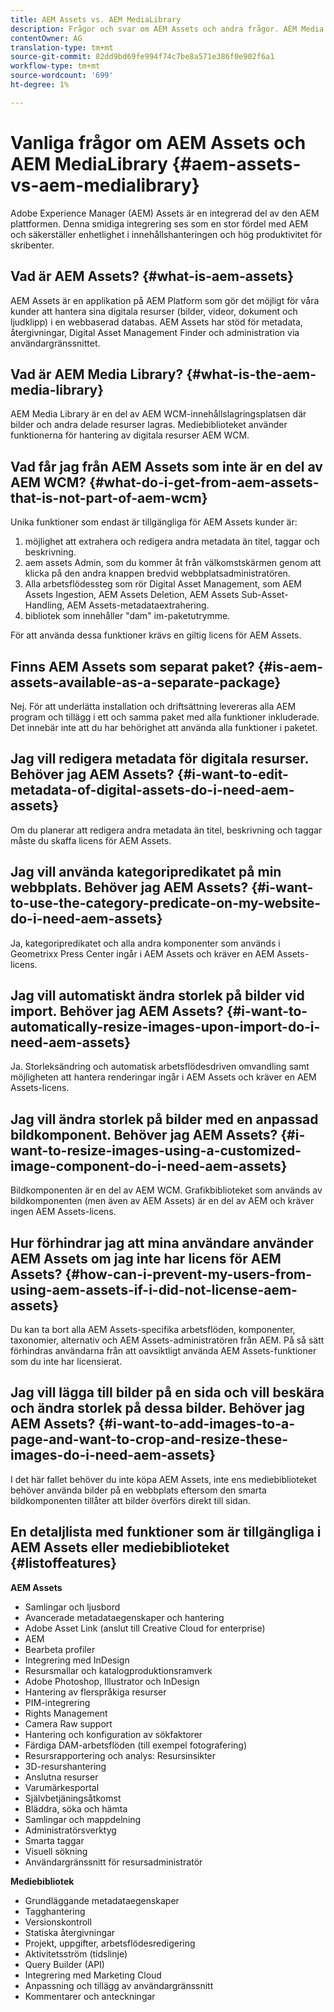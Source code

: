 ```yaml
---
title: AEM Assets vs. AEM MediaLibrary
description: Frågor och svar om AEM Assets och andra frågor. AEM Media Library, inklusive skillnaderna mellan de båda.
contentOwner: AG
translation-type: tm+mt
source-git-commit: 82dd9bd69fe994f74c7be8a571e386f0e902f6a1
workflow-type: tm+mt
source-wordcount: '699'
ht-degree: 1%

---
```



# Vanliga frågor om AEM Assets och AEM MediaLibrary {#aem-assets-vs-aem-medialibrary}

Adobe Experience Manager (AEM) Assets är en integrerad del av den AEM plattformen. Denna smidiga integrering ses som en stor fördel med AEM och säkerställer enhetlighet i innehållshanteringen och hög produktivitet för skribenter.

## Vad är AEM Assets? {#what-is-aem-assets}

AEM Assets är en applikation på AEM Platform som gör det möjligt för våra kunder att hantera sina digitala resurser (bilder, videor, dokument och ljudklipp) i en webbaserad databas. AEM Assets har stöd för metadata, återgivningar, Digital Asset Management Finder och administration via användargränssnittet.

## Vad är AEM Media Library? {#what-is-the-aem-media-library}

AEM Media Library är en del av AEM WCM-innehållslagringsplatsen där bilder och andra delade resurser lagras. Mediebiblioteket använder funktionerna för hantering av digitala resurser AEM WCM.

## Vad får jag från AEM Assets som inte är en del av AEM WCM? {#what-do-i-get-from-aem-assets-that-is-not-part-of-aem-wcm}

Unika funktioner som endast är tillgängliga för AEM Assets kunder är:

1. möjlighet att extrahera och redigera andra metadata än titel, taggar och beskrivning.
1. aem assets Admin, som du kommer åt från välkomstskärmen genom att klicka på den andra knappen bredvid webbplatsadministratören.
1. Alla arbetsflödessteg som rör Digital Asset Management, som AEM Assets Ingestion, AEM Assets Deletion, AEM Assets Sub-Asset-Handling, AEM Assets-metadataextrahering.
1. bibliotek som innehåller &quot;dam&quot; im-paketutrymme.

För att använda dessa funktioner krävs en giltig licens för AEM Assets.

## Finns AEM Assets som separat paket? {#is-aem-assets-available-as-a-separate-package}

Nej. För att underlätta installation och driftsättning levereras alla AEM program och tillägg i ett och samma paket med alla funktioner inkluderade. Det innebär inte att du har behörighet att använda alla funktioner i paketet.

## Jag vill redigera metadata för digitala resurser. Behöver jag AEM Assets? {#i-want-to-edit-metadata-of-digital-assets-do-i-need-aem-assets}

Om du planerar att redigera andra metadata än titel, beskrivning och taggar måste du skaffa licens för AEM Assets.

## Jag vill använda kategoripredikatet på min webbplats. Behöver jag AEM Assets? {#i-want-to-use-the-category-predicate-on-my-website-do-i-need-aem-assets}

Ja, kategoripredikatet och alla andra komponenter som används i Geometrixx Press Center ingår i AEM Assets och kräver en AEM Assets-licens.

## Jag vill automatiskt ändra storlek på bilder vid import. Behöver jag AEM Assets? {#i-want-to-automatically-resize-images-upon-import-do-i-need-aem-assets}

Ja. Storleksändring och automatisk arbetsflödesdriven omvandling samt möjligheten att hantera renderingar ingår i AEM Assets och kräver en AEM Assets-licens.

## Jag vill ändra storlek på bilder med en anpassad bildkomponent. Behöver jag AEM Assets? {#i-want-to-resize-images-using-a-customized-image-component-do-i-need-aem-assets}

Bildkomponenten är en del av AEM WCM. Grafikbiblioteket som används av bildkomponenten (men även av AEM Assets) är en del av AEM och kräver ingen AEM Assets-licens.

## Hur förhindrar jag att mina användare använder AEM Assets om jag inte har licens för AEM Assets? {#how-can-i-prevent-my-users-from-using-aem-assets-if-i-did-not-license-aem-assets}

Du kan ta bort alla AEM Assets-specifika arbetsflöden, komponenter, taxonomier, alternativ och AEM Assets-administratören från AEM. På så sätt förhindras användarna från att oavsiktligt använda AEM Assets-funktioner som du inte har licensierat.

## Jag vill lägga till bilder på en sida och vill beskära och ändra storlek på dessa bilder. Behöver jag AEM Assets? {#i-want-to-add-images-to-a-page-and-want-to-crop-and-resize-these-images-do-i-need-aem-assets}

I det här fallet behöver du inte köpa AEM Assets, inte ens mediebiblioteket behöver använda bilder på en webbplats eftersom den smarta bildkomponenten tillåter att bilder överförs direkt till sidan.

## En detaljlista med funktioner som är tillgängliga i AEM Assets eller mediebiblioteket {#listoffeatures}

**AEM Assets**

* Samlingar och ljusbord
* Avancerade metadataegenskaper och hantering
* Adobe Asset Link (anslut till Creative Cloud for enterprise)
* AEM
* Bearbeta profiler
* Integrering med InDesign
* Resursmallar och katalogproduktionsramverk
* Adobe Photoshop, Illustrator och InDesign
* Hantering av flerspråkiga resurser
* PIM-integrering
* Rights Management
* Camera Raw support
* Hantering och konfiguration av sökfaktorer
* Färdiga DAM-arbetsflöden (till exempel fotografering)
* Resursrapportering och analys: Resursinsikter
* 3D-resurshantering
* Anslutna resurser
* Varumärkesportal
* Självbetjäningsåtkomst
* Bläddra, söka och hämta
* Samlingar och mappdelning
* Administratörsverktyg
* Smarta taggar
* Visuell sökning
* Användargränssnitt för resursadministratör

**Mediebibliotek**

* Grundläggande metadataegenskaper
* Tagghantering
* Versionskontroll
* Statiska återgivningar
* Projekt, uppgifter, arbetsflödesredigering
* Aktivitetsström (tidslinje)
* Query Builder (API)
* Integrering med Marketing Cloud
* Anpassning och tillägg av användargränssnitt
* Kommentarer och anteckningar